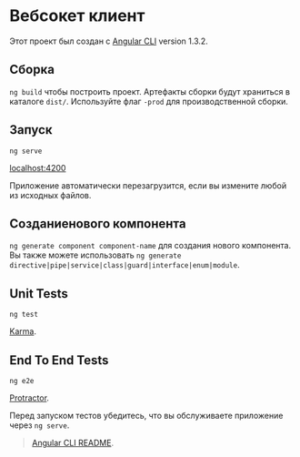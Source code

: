 # Вебсокет клиент

Этот проект был создан с [Angular CLI](https://github.com/angular/angular-cli) version 1.3.2.


## Сборка

`ng build` чтобы построить проект. Артефакты сборки будут храниться в каталоге `dist/`. Используйте флаг `-prod` для производственной сборки.

## Запуск

`ng serve` 

[localhost:4200](http://localhost:4200/)

Приложение автоматически перезагрузится, если вы измените любой из исходных файлов.

## Созданиенового компонента
`ng generate component component-name` для создания нового компонента. Вы также можете использовать 
`ng generate directive|pipe|service|class|guard|interface|enum|module`.


## Unit Tests

`ng test`
 
 [Karma](https://karma-runner.github.io).


## End To End Tests

`ng e2e`

[Protractor](http://www.protractortest.org/).

Перед запуском тестов убедитесь, что вы обслуживаете приложение через `ng serve`.

> [Angular CLI README](https://github.com/angular/angular-cli/blob/master/README.md).
